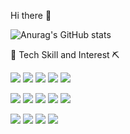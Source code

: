 Hi there 👋
     
![Anurag's GitHub stats](https://github-readme-stats.vercel.app/api?username=jungdahae1225&show_icons=true&theme=aura_dark)

🔨 Tech Skill and Interest ⛏

<img src="https://img.shields.io/badge/JAVA-orange?style=flat-square&logo=Java&logoColor=FECC00"/> <img src="https://img.shields.io/badge/C-gray?style=flat-square&logo=C&logoColor=FECC00"/> <img src="https://img.shields.io/badge/Python-navy?style=flat-square&logo=Java&logoColor=FECC00"/> <img src="https://img.shields.io/badge/H2-blue?style=flat-square"/> <img src="https://img.shields.io/badge/Linux-yellow?style=flat-square&logo=Linux&logoColor=FECC00"/> 

<img src="https://img.shields.io/badge/Spring-green?style=flat-square&logo=Spring&logoColor=FECC00"/> <img src="https://img.shields.io/badge/Javascript-orange?style=flat-square&logo=Javascript&logoColor=FECC00"/> <img src="https://img.shields.io/badge/Spring Boot-green?style=flat-square&logo=Spring Boot&logoColor=FECC00"/> <img src="https://img.shields.io/badge/JPA-teal?style=flat-square"/> <img src="https://img.shields.io/badge/Query Dsl-blue?style=flat-square"/>  

<img src="https://img.shields.io/badge/React-skyblue?style=flat-square&logo=React&logoColor=FECC00"/> <img src="https://img.shields.io/badge/HTML5-green?style=flat-square&logo=HTML5&logoColor=FECC00"/> <img src="https://img.shields.io/badge/CSS3-teal?style=flat-square&logo=CSS3&logoColor=FECC00"/> <img src="https://img.shields.io/badge/Sass-skyblue?style=flat-square&logo=Sass&logoColor=CC6699"/>

